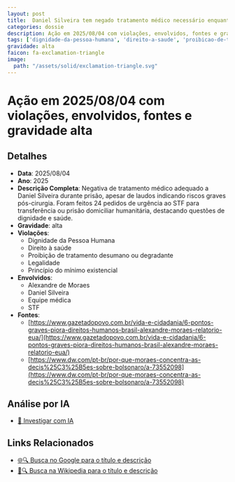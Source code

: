 ```yaml
---
layout: post
title:  Daniel Silveira tem negado tratamento médico necessário enquanto ele se encontrava preso, mesmo após apresentar laudos médicos que apontavam “sérios riscos de infecção e elevada gravidade” após cirurgia no joelho direito. Foram protocolados 24 pedidos de urgência ao Supremo Tribunal Federal (STF) para permitir sua transferência a um hospital ou a concessão de prisão domiciliar humanitária para tratamento adequado, conforme recomendações médicas
categories: dossie
description: Ação em 2025/08/04 com violações, envolvidos, fontes e gravidade alta
tags: ['dignidade-da-pessoa-humana', 'direito-a-saude', 'proibicao-de-tratamento-desumano-ou-degradante', 'legalidade', 'principio-do-minimo-existencial', 'alexandre-de-moraes', 'daniel-silveira', 'equipe-medica', 'stf', 'gravidade-alta']
gravidade: alta
faicon: fa-exclamation-triangle
image:
  path: "/assets/solid/exclamation-triangle.svg"
---
```


# Ação em 2025/08/04 com violações, envolvidos, fontes e gravidade alta

## Detalhes
- **Data**: 2025/08/04
- **Ano**: 2025
- **Descrição Completa**: Negativa de tratamento médico adequado a Daniel Silveira durante prisão, apesar de laudos indicando riscos graves pós-cirurgia. Foram feitos 24 pedidos de urgência ao STF para transferência ou prisão domiciliar humanitária, destacando questões de dignidade e saúde.
- **Gravidade**: alta <i class="fas fa-exclamation-triangle fa-2x"></i>
- **Violações**:
  - Dignidade da Pessoa Humana
  - Direito à saúde
  - Proibição de tratamento desumano ou degradante
  - Legalidade
  - Princípio do mínimo existencial
- **Envolvidos**:
  - Alexandre de Moraes
  - Daniel Silveira
  - Equipe médica
  - STF
- **Fontes**:
  - [https://www.gazetadopovo.com.br/vida-e-cidadania/6-pontos-graves-piora-direitos-humanos-brasil-alexandre-moraes-relatorio-eua/](https://www.gazetadopovo.com.br/vida-e-cidadania/6-pontos-graves-piora-direitos-humanos-brasil-alexandre-moraes-relatorio-eua/)
  - [https://www.dw.com/pt-br/por-que-moraes-concentra-as-decis%25C3%25B5es-sobre-bolsonaro/a-73552098](https://www.dw.com/pt-br/por-que-moraes-concentra-as-decis%25C3%25B5es-sobre-bolsonaro/a-73552098)

## Análise por IA
- [🤖 Investigar com IA](https://www.perplexity.ai/search?q=%22Alexandre%20de%20Moraes%22%20Daniel%20Silveira%20tem%20negado%20tratamento%20m%C3%A9dico%20necess%C3%A1rio%20enquanto%20ele%20se%20encontrava%20preso%2C%20mesmo%20ap%C3%B3s%20apresentar%20laudos%20m%C3%A9dicos%20que%20apontavam%20%E2%80%9Cs%C3%A9rios%20riscos%20de%20infec%C3%A7%C3%A3o%20e%20elevada%20gravidade%E2%80%9D%20ap%C3%B3s%20cirurgia%20no%20joelho%20direito.%20Foram%20protocolados%2024%20pedidos%20de%20urg%C3%AAncia%20ao%20Supremo%20Tribunal%20Federal%20%28STF%29%20para%20permitir%20sua%20transfer%C3%AAncia%20a%20um%20hospital%20ou%20a%20concess%C3%A3o%20de%20pris%C3%A3o%20domiciliar%20humanit%C3%A1ria%20para%20tratamento%20adequado%2C%20conforme%20recomenda%C3%A7%C3%B5es%20m%C3%A9dicas%20Negativa%20de%20tratamento%20m%C3%A9dico%20adequado%20a%20Daniel%20Silveira%20durante%20pris%C3%A3o%2C%20apesar%20de%20laudos%20indicando%20riscos%20graves%20p%C3%B3s-cirurgia.%20Foram%20feitos%2024%20pedidos%20de%20urg%C3%AAncia%20ao%20STF%20para%20transfer%C3%AAncia%20ou%20pris%C3%A3o%20domiciliar%20humanit%C3%A1ria%2C%20destacando%20quest%C3%B5es%20de%20dignidade%20e%20sa%C3%BAde.%20Dignidade%20da%20Pessoa%20Humana%20Direito%20%C3%A0%20sa%C3%BAde%20Proibi%C3%A7%C3%A3o%20de%20tratamento%20desumano%20ou%20degradante%20Legalidade%20Princ%C3%ADpio%20do%20m%C3%ADnimo%20existencial%202025%20gravidade%20alta)

## Links Relacionados
- [🌐🔍 Busca no Google para o título e descrição](https://www.google.com/search?q=%22Alexandre%20de%20Moraes%22%20Daniel%20Silveira%20tem%20negado%20tratamento%20m%C3%A9dico%20necess%C3%A1rio%20enquanto%20ele%20se%20encontrava%20preso%2C%20mesmo%20ap%C3%B3s%20apresentar%20laudos%20m%C3%A9dicos%20que%20apontavam%20%E2%80%9Cs%C3%A9rios%20riscos%20de%20infec%C3%A7%C3%A3o%20e%20elevada%20gravidade%E2%80%9D%20ap%C3%B3s%20cirurgia%20no%20joelho%20direito.%20Foram%20protocolados%2024%20pedidos%20de%20urg%C3%AAncia%20ao%20Supremo%20Tribunal%20Federal%20%28STF%29%20para%20permitir%20sua%20transfer%C3%AAncia%20a%20um%20hospital%20ou%20a%20concess%C3%A3o%20de%20pris%C3%A3o%20domiciliar%20humanit%C3%A1ria%20para%20tratamento%20adequado%2C%20conforme%20recomenda%C3%A7%C3%B5es%20m%C3%A9dicas%20Negativa%20de%20tratamento%20m%C3%A9dico%20adequado%20a%20Daniel%20Silveira%20durante%20pris%C3%A3o%2C%20apesar%20de%20laudos%20indicando%20riscos%20graves%20p%C3%B3s-cirurgia.%20Foram%20feitos%2024%20pedidos%20de%20urg%C3%AAncia%20ao%20STF%20para%20transfer%C3%AAncia%20ou%20pris%C3%A3o%20domiciliar%20humanit%C3%A1ria%2C%20destacando%20quest%C3%B5es%20de%20dignidade%20e%20sa%C3%BAde.%20Dignidade%20da%20Pessoa%20Humana%20Direito%20%C3%A0%20sa%C3%BAde%20Proibi%C3%A7%C3%A3o%20de%20tratamento%20desumano%20ou%20degradante%20Legalidade%20Princ%C3%ADpio%20do%20m%C3%ADnimo%20existencial%202025%20gravidade%20alta)
- [📖🔍 Busca na Wikipedia para o título e descrição](https://pt.wikipedia.org/w/index.php?search=%22Alexandre%20de%20Moraes%22%20Daniel%20Silveira%20tem%20negado%20tratamento%20m%C3%A9dico%20necess%C3%A1rio%20enquanto%20ele%20se%20encontrava%20preso%2C%20mesmo%20ap%C3%B3s%20apresentar%20laudos%20m%C3%A9dicos%20que%20apontavam%20%E2%80%9Cs%C3%A9rios%20riscos%20de%20infec%C3%A7%C3%A3o%20e%20elevada%20gravidade%E2%80%9D%20ap%C3%B3s%20cirurgia%20no%20joelho%20direito.%20Foram%20protocolados%2024%20pedidos%20de%20urg%C3%AAncia%20ao%20Supremo%20Tribunal%20Federal%20%28STF%29%20para%20permitir%20sua%20transfer%C3%AAncia%20a%20um%20hospital%20ou%20a%20concess%C3%A3o%20de%20pris%C3%A3o%20domiciliar%20humanit%C3%A1ria%20para%20tratamento%20adequado%2C%20conforme%20recomenda%C3%A7%C3%B5es%20m%C3%A9dicas%20Negativa%20de%20tratamento%20m%C3%A9dico%20adequado%20a%20Daniel%20Silveira%20durante%20pris%C3%A3o%2C%20apesar%20de%20laudos%20indicando%20riscos%20graves%20p%C3%B3s-cirurgia.%20Foram%20feitos%2024%20pedidos%20de%20urg%C3%AAncia%20ao%20STF%20para%20transfer%C3%AAncia%20ou%20pris%C3%A3o%20domiciliar%20humanit%C3%A1ria%2C%20destacando%20quest%C3%B5es%20de%20dignidade%20e%20sa%C3%BAde.%20Dignidade%20da%20Pessoa%20Humana%20Direito%20%C3%A0%20sa%C3%BAde%20Proibi%C3%A7%C3%A3o%20de%20tratamento%20desumano%20ou%20degradante%20Legalidade%20Princ%C3%ADpio%20do%20m%C3%ADnimo%20existencial%202025%20gravidade%20alta)

